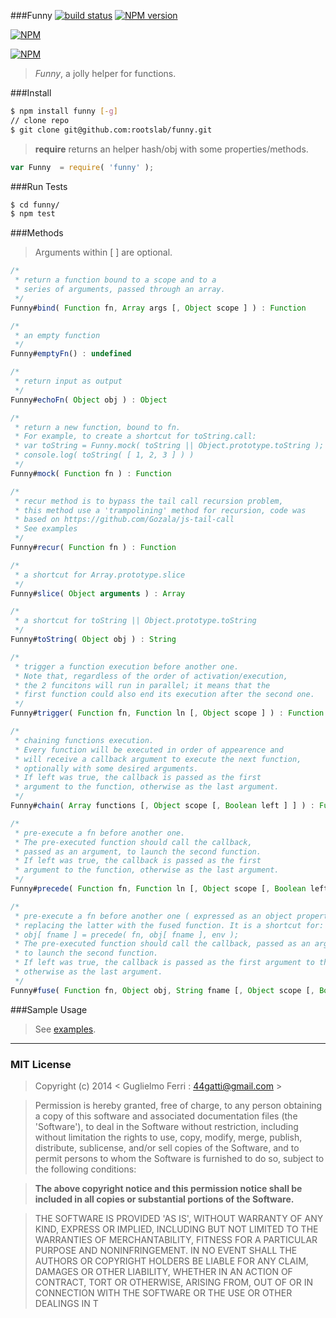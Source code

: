 ###Funny
[![build status](https://secure.travis-ci.org/rootslab/funny.png?branch=master)](http://travis-ci.org/rootslab/funny) 
[![NPM version](https://badge.fury.io/js/funny.png)](http://badge.fury.io/js/funny)

[![NPM](https://nodei.co/npm/funny.png?downloads=true&stars=true)](https://nodei.co/npm/funny/)

[![NPM](https://nodei.co/npm-dl/funny.png)](https://nodei.co/npm/funny/)

> _Funny_, a jolly helper for functions.

###Install

```bash
$ npm install funny [-g]
// clone repo
$ git clone git@github.com:rootslab/funny.git
```

> __require__ returns an helper hash/obj with some properties/methods.

```javascript
var Funny  = require( 'funny' );
```

###Run Tests

```bash
$ cd funny/
$ npm test
```

###Methods

> Arguments within [ ] are optional.

```javascript
/*
 * return a function bound to a scope and to a
 * series of arguments, passed through an array.
 */
Funny#bind( Function fn, Array args [, Object scope ] ) : Function

/*
 * an empty function
 */
Funny#emptyFn() : undefined

/*
 * return input as output
 */
Funny#echoFn( Object obj ) : Object

/*
 * return a new function, bound to fn.
 * For example, to create a shortcut for toString.call:
 * var toString = Funny.mock( toString || Object.prototype.toString );
 * console.log( toString( [ 1, 2, 3 ] ) )
 */
Funny#mock( Function fn ) : Function

/* 
 * recur method is to bypass the tail call recursion problem,
 * this method use a 'trampolining' method for recursion, code was
 * based on https://github.com/Gozala/js-tail-call
 * See examples
 */
Funny#recur( Function fn ) : Function

/*
 * a shortcut for Array.prototype.slice
 */
Funny#slice( Object arguments ) : Array

/*
 * a shortcut for toString || Object.prototype.toString
 */
Funny#toString( Object obj ) : String

/*
 * trigger a function execution before another one.
 * Note that, regardless of the order of activation/execution,
 * the 2 funcitons will run in parallel; it means that the
 * first function could also end its execution after the second one.
 */
Funny#trigger( Function fn, Function ln [, Object scope ] ) : Function

/*
 * chaining functions execution.
 * Every function will be executed in order of appearence and
 * will receive a callback argument to execute the next function,
 * optionally with some desired arguments. 
 * If left was true, the callback is passed as the first
 * argument to the function, otherwise as the last argument.
 */
Funny#chain( Array functions [, Object scope [, Boolean left ] ] ) : Function

/*
 * pre-execute a fn before another one.
 * The pre-executed function should call the callback,
 * passed as an argument, to launch the second function.
 * If left was true, the callback is passed as the first
 * argument to the function, otherwise as the last argument.
 */
Funny#precede( Function fn, Function ln [, Object scope [, Boolean left ] ] ) : Function

/*
 * pre-execute a fn before another one ( expressed as an object property ),
 * replacing the latter with the fused function. It is a shortcut for:
 * obj[ fname ] = precede( fn, obj[ fname ], env );
 * The pre-executed function should call the callback, passed as an argument,
 * to launch the second function.
 * If left was true, the callback is passed as the first argument to the function,
 * otherwise as the last argument.
 */
Funny#fuse( Function fn, Object obj, String fname [, Object scope [, Boolean left ] ] ) : Function

```

###Sample Usage

> See [examples](example/).

------------------------------------------------------------------------

### MIT License

> Copyright (c) 2014 &lt; Guglielmo Ferri : 44gatti@gmail.com &gt;

> Permission is hereby granted, free of charge, to any person obtaining
> a copy of this software and associated documentation files (the
> 'Software'), to deal in the Software without restriction, including
> without limitation the rights to use, copy, modify, merge, publish,
> distribute, sublicense, and/or sell copies of the Software, and to
> permit persons to whom the Software is furnished to do so, subject to
> the following conditions:

> __The above copyright notice and this permission notice shall be
> included in all copies or substantial portions of the Software.__

> THE SOFTWARE IS PROVIDED 'AS IS', WITHOUT WARRANTY OF ANY KIND,
> EXPRESS OR IMPLIED, INCLUDING BUT NOT LIMITED TO THE WARRANTIES OF
> MERCHANTABILITY, FITNESS FOR A PARTICULAR PURPOSE AND NONINFRINGEMENT.
> IN NO EVENT SHALL THE AUTHORS OR COPYRIGHT HOLDERS BE LIABLE FOR ANY
> CLAIM, DAMAGES OR OTHER LIABILITY, WHETHER IN AN ACTION OF CONTRACT,
> TORT OR OTHERWISE, ARISING FROM, OUT OF OR IN CONNECTION WITH THE
> SOFTWARE OR THE USE OR OTHER DEALINGS IN T